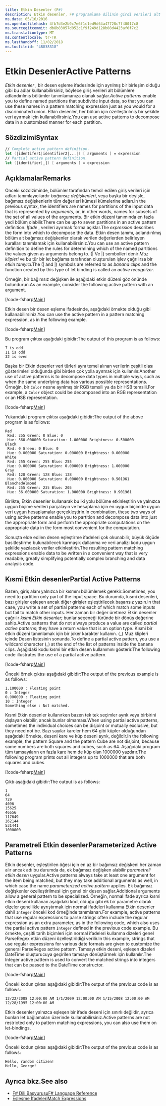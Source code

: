 ```yaml
---
title: Etkin Desenler (F#)
description: Etkin desenler, F# programlama dilinin girdi verileri alt bölümlere adlandırılmış bölümler tanımlamak için kullanmayı öğrenin.
ms.date: 05/16/2016
ms.openlocfilehash: 4fb7d3e2b9c7e6f1c1ed9d64a47728c7f40017c8
ms.sourcegitcommit: db8b83057d052c1f9f249d128b08d4423af0f7c2
ms.translationtype: MT
ms.contentlocale: tr-TR
ms.lasthandoff: 11/02/2018
ms.locfileid: "48838318"
---
```

# <a name="active-patterns"></a><span data-ttu-id="a50d1-103">Etkin Desenler</span><span class="sxs-lookup"><span data-stu-id="a50d1-103">Active Patterns</span></span>

<span data-ttu-id="a50d1-104">*Etkin desenler* , bir desen eşleme ifadesinde için ayrılmış bir birleşim olduğu gibi bu adlar kullanabilirsiniz, böylece giriş verileri alt bölümlere adlandırılmış bölümler tanımlamanıza olanak sağlar.</span><span class="sxs-lookup"><span data-stu-id="a50d1-104">*Active patterns* enable you to define named partitions that subdivide input data, so that you can use these names in a pattern matching expression just as you would for a discriminated union.</span></span> <span data-ttu-id="a50d1-105">Etkin desenler, her bölüm için özelleştirilmiş bir şekilde veri ayırmak için kullanabilirsiniz.</span><span class="sxs-lookup"><span data-stu-id="a50d1-105">You can use active patterns to decompose data in a customized manner for each partition.</span></span>

## <a name="syntax"></a><span data-ttu-id="a50d1-106">Sözdizimi</span><span class="sxs-lookup"><span data-stu-id="a50d1-106">Syntax</span></span>

```fsharp
// Complete active pattern definition.
let (|identifer1|identifier2|...|) [ arguments ] = expression
// Partial active pattern definition.
let (|identifier|_|) [ arguments ] = expression
```

## <a name="remarks"></a><span data-ttu-id="a50d1-107">Açıklamalar</span><span class="sxs-lookup"><span data-stu-id="a50d1-107">Remarks</span></span>

<span data-ttu-id="a50d1-108">Önceki sözdiziminde, bölümler tarafından temsil edilen giriş verileri için adları tanımlayıcılardır *bağımsız değişkenleri*, veya başka bir deyişle, bağımsız değişkenlerin tüm değerleri kümesi kümelerine adları.</span><span class="sxs-lookup"><span data-stu-id="a50d1-108">In the previous syntax, the identifiers are names for partitions of the input data that is represented by *arguments*, or, in other words, names for subsets of the set of all values of the arguments.</span></span> <span data-ttu-id="a50d1-109">Bir etkin düzeni tanımında en fazla yedi bölüm olabilir.</span><span class="sxs-lookup"><span data-stu-id="a50d1-109">There can be up to seven partitions in an active pattern definition.</span></span> <span data-ttu-id="a50d1-110">*İfade* , verileri ayırmak forma açıklar.</span><span class="sxs-lookup"><span data-stu-id="a50d1-110">The *expression* describes the form into which to decompose the data.</span></span> <span data-ttu-id="a50d1-111">Etkin desen tanımı, adlandırılmış bölüm ait bağımsız değişkenler olarak verilen değerlerden belirleyen kuralları tanımlamak için kullanabilirsiniz.</span><span class="sxs-lookup"><span data-stu-id="a50d1-111">You can use an active pattern definition to define the rules for determining which of the named partitions the values given as arguments belong to.</span></span> <span data-ttu-id="a50d1-112">(| Ve |) sembolleri denir *Muz klipleri* ve bu tür bir let bağlama tarafından oluşturulan işlev çağrılırsa bir *etkin tanıyıcı*.</span><span class="sxs-lookup"><span data-stu-id="a50d1-112">The (| and |) symbols are referred to as *banana clips* and the function created by this type of let binding is called an *active recognizer*.</span></span>

<span data-ttu-id="a50d1-113">Örneğin, bir bağımsız değişken ile aşağıdaki etkin düzeni göz önünde bulundurun.</span><span class="sxs-lookup"><span data-stu-id="a50d1-113">As an example, consider the following active pattern with an argument.</span></span>

[!code-fsharp[Main](../../../samples/snippets/fsharp/lang-ref-2/snippet5001.fs)]

<span data-ttu-id="a50d1-114">Etkin desen bir desen eşleme ifadesinde, aşağıdaki örnekte olduğu gibi kullanabilirsiniz.</span><span class="sxs-lookup"><span data-stu-id="a50d1-114">You can use the active pattern in a pattern matching expression, as in the following example.</span></span>

[!code-fsharp[Main](../../../samples/snippets/fsharp/lang-ref-2/snippet5002.fs)]

<span data-ttu-id="a50d1-115">Bu program çıktısı aşağıdaki gibidir:</span><span class="sxs-lookup"><span data-stu-id="a50d1-115">The output of this program is as follows:</span></span>

```
7 is odd
11 is odd
32 is even
```

<span data-ttu-id="a50d1-116">Başka bir Etkin desenler veri türleri aynı temel alınan verilerin çeşitli olası gösterimleri olduğunda gibi birden çok yolla ayırmak için kullanılır.</span><span class="sxs-lookup"><span data-stu-id="a50d1-116">Another use of active patterns is to decompose data types in multiple ways, such as when the same underlying data has various possible representations.</span></span> <span data-ttu-id="a50d1-117">Örneğin, bir `Color` nesne ayrılmış bir RGB temsili ya da bir HSB temsili.</span><span class="sxs-lookup"><span data-stu-id="a50d1-117">For example, a `Color` object could be decomposed into an RGB representation or an HSB representation.</span></span>

[!code-fsharp[Main](~/samples/snippets/fsharp/lang-ref-2/snippet5003.fs)]

<span data-ttu-id="a50d1-118">Yukarıdaki program çıktısı aşağıdaki gibidir:</span><span class="sxs-lookup"><span data-stu-id="a50d1-118">The output of the above program is as follows:</span></span>

```
Red
 Red: 255 Green: 0 Blue: 0
 Hue: 360.000000 Saturation: 1.000000 Brightness: 0.500000
Black
 Red: 0 Green: 0 Blue: 0
 Hue: 0.000000 Saturation: 0.000000 Brightness: 0.000000
White
 Red: 255 Green: 255 Blue: 255
 Hue: 0.000000 Saturation: 0.000000 Brightness: 1.000000
Gray
 Red: 128 Green: 128 Blue: 128
 Hue: 0.000000 Saturation: 0.000000 Brightness: 0.501961
BlanchedAlmond
 Red: 255 Green: 235 Blue: 205
 Hue: 36.000000 Saturation: 1.000000 Brightness: 0.901961
```

<span data-ttu-id="a50d1-119">Birlikte, Etkin desenler kullanarak bu iki yolu bölüme etkinleştirin ve yalnızca uygun biçime verileri parçalayın ve hesaplama için en uygun biçimde uygun veri uygun hesaplamalar gerçekleştirin.</span><span class="sxs-lookup"><span data-stu-id="a50d1-119">In combination, these two ways of using active patterns enable you to partition and decompose data into just the appropriate form and perform the appropriate computations on the appropriate data in the form most convenient for the computation.</span></span>

<span data-ttu-id="a50d1-120">Sonuçta elde edilen desen eşleştirme ifadeleri çok okunabilir, büyük ölçüde basitleştirme bulunabilecek karmaşık dallanma ve veri analizi kodu uygun şekilde yazılacak veriler etkinleştirin.</span><span class="sxs-lookup"><span data-stu-id="a50d1-120">The resulting pattern matching expressions enable data to be written in a convenient way that is very readable, greatly simplifying potentially complex branching and data analysis code.</span></span>

## <a name="partial-active-patterns"></a><span data-ttu-id="a50d1-121">Kısmi Etkin desenler</span><span class="sxs-lookup"><span data-stu-id="a50d1-121">Partial Active Patterns</span></span>

<span data-ttu-id="a50d1-122">Bazen, giriş alanı yalnızca bir kısmını bölümlemek gerekir.</span><span class="sxs-lookup"><span data-stu-id="a50d1-122">Sometimes, you need to partition only part of the input space.</span></span> <span data-ttu-id="a50d1-123">Bu durumda, kısmi desenleri, bazı girişler eşleşen ancak diğer girişler eşleştirilecek başarısız yazın.</span><span class="sxs-lookup"><span data-stu-id="a50d1-123">In that case, you write a set of partial patterns each of which match some inputs but fail to match other inputs.</span></span> <span data-ttu-id="a50d1-124">Her zaman bir değer üretmez Etkin desenler çağrılır *kısmi Etkin desenler*; bunlar seçeneği türünde bir dönüş değerine sahip.</span><span class="sxs-lookup"><span data-stu-id="a50d1-124">Active patterns that do not always produce a value are called *partial active patterns*; they have a return value that is an option type.</span></span> <span data-ttu-id="a50d1-125">Kısmi bir etkin düzeni tanımlamak için bir joker karakter kullanın. (\_) Muz klipleri içinde Desen listesinin sonunda.</span><span class="sxs-lookup"><span data-stu-id="a50d1-125">To define a partial active pattern, you use a wildcard character (\_) at the end of the list of patterns inside the banana clips.</span></span> <span data-ttu-id="a50d1-126">Aşağıdaki kodu kısmi bir etkin desen kullanımını gösterir.</span><span class="sxs-lookup"><span data-stu-id="a50d1-126">The following code illustrates the use of a partial active pattern.</span></span>

[!code-fsharp[Main](~/samples/snippets/fsharp/lang-ref-2/snippet5004.fs)]

<span data-ttu-id="a50d1-127">Önceki örnek çıktısı aşağıdaki gibidir:</span><span class="sxs-lookup"><span data-stu-id="a50d1-127">The output of the previous example is as follows:</span></span>

```
1.100000 : Floating point
0 : Integer
0.000000 : Floating point
10 : Integer
Something else : Not matched.
```

<span data-ttu-id="a50d1-128">Kısmi Etkin desenler kullanırken bazen tek tek seçimler ayrık veya birbirini dışlayan olabilir, ancak bunlar olmaması.</span><span class="sxs-lookup"><span data-stu-id="a50d1-128">When using partial active patterns, sometimes the individual choices can be disjoint or mutually exclusive, but they need not be.</span></span> <span data-ttu-id="a50d1-129">Bazı sayılar kareler hem 64 gibi küpler olduğundan aşağıdaki örnekte, deseni kare ve küp deseni ayrık, değildir.</span><span class="sxs-lookup"><span data-stu-id="a50d1-129">In the following example, the pattern Square and the pattern Cube are not disjoint, because some numbers are both squares and cubes, such as 64.</span></span> <span data-ttu-id="a50d1-130">Aşağıdaki program tüm tamsayıların en fazla kare hem de küp olan 1000000 yazdırır.</span><span class="sxs-lookup"><span data-stu-id="a50d1-130">The following program prints out all integers up to 1000000 that are both squares and cubes.</span></span>

[!code-fsharp[Main](~/samples/snippets/fsharp/lang-ref-2/snippet5005.fs)]

<span data-ttu-id="a50d1-131">Çıktı aşağıdaki gibidir:</span><span class="sxs-lookup"><span data-stu-id="a50d1-131">The output is as follows:</span></span>

```
1
64
729
4096
15625
46656
117649
262144
531441
1000000
```

## <a name="parameterized-active-patterns"></a><span data-ttu-id="a50d1-132">Parametreli Etkin desenler</span><span class="sxs-lookup"><span data-stu-id="a50d1-132">Parameterized Active Patterns</span></span>

<span data-ttu-id="a50d1-133">Etkin desenler, eşleştirilen öğesi için en az bir bağımsız değişkeni her zaman alır ancak adı bu durumda da, ek bağımsız değişken alabilir *parametreli etkin desen* uygular.</span><span class="sxs-lookup"><span data-stu-id="a50d1-133">Active patterns always take at least one argument for the item being matched, but they may take additional arguments as well, in which case the name *parameterized active pattern* applies.</span></span> <span data-ttu-id="a50d1-134">Ek bağımsız değişkenler özelleştirilmesi için genel bir desen sağlar.</span><span class="sxs-lookup"><span data-stu-id="a50d1-134">Additional arguments allow a general pattern to be specialized.</span></span> <span data-ttu-id="a50d1-135">Örneğin, normal ifade ayrıca kısmi etkin deseni kullanan aşağıdaki kod, olduğu gibi ek bir parametre olarak dizeler genellikle ayrıştırmak için normal ifadeleri kullanma Etkin desenler dahil `Integer` önceki kod örneğinde tanımlanan.</span><span class="sxs-lookup"><span data-stu-id="a50d1-135">For example, active patterns that use regular expressions to parse strings often include the regular expression as an extra parameter, as in the following code, which also uses the partial active pattern `Integer` defined in the previous code example.</span></span> <span data-ttu-id="a50d1-136">Bu örnekte, çeşitli tarih biçimleri için normal ifadeleri kullanma dizeleri genel ParseRegex etkin düzeni özelleştirildiği verilir.</span><span class="sxs-lookup"><span data-stu-id="a50d1-136">In this example, strings that use regular expressions for various date formats are given to customize the general ParseRegex active pattern.</span></span> <span data-ttu-id="a50d1-137">Tamsayı etkin deseni, eşleşen dizeleri DateTime oluşturucuya geçirilen tamsayı dönüştürmek için kullanılır.</span><span class="sxs-lookup"><span data-stu-id="a50d1-137">The Integer active pattern is used to convert the matched strings into integers that can be passed to the DateTime constructor.</span></span>

[!code-fsharp[Main](~/samples/snippets/fsharp/lang-ref-2/snippet5006.fs)]

<span data-ttu-id="a50d1-138">Önceki kodun çıktısı aşağıdaki gibidir:</span><span class="sxs-lookup"><span data-stu-id="a50d1-138">The output of the previous code is as follows:</span></span>

```
12/22/2008 12:00:00 AM 1/1/2009 12:00:00 AM 1/15/2008 12:00:00 AM 12/28/1995 12:00:00 AM
```

<span data-ttu-id="a50d1-139">Etkin desenler yalnızca eşleşen bir ifade deseni için sınırlı değildir, ayrıca bunları let bağlamaları üzerinde kullanabilirsiniz.</span><span class="sxs-lookup"><span data-stu-id="a50d1-139">Active patterns are not restricted only to pattern matching expressions, you can also use them on let-bindings.</span></span>

[!code-fsharp[Main](~/samples/snippets/fsharp/lang-ref-2/snippet5007.fs)]

<span data-ttu-id="a50d1-140">Önceki kodun çıktısı aşağıdaki gibidir:</span><span class="sxs-lookup"><span data-stu-id="a50d1-140">The output of the previous code is as follows:</span></span>

```
Hello, random citizen!
Hello, George!
```

## <a name="see-also"></a><span data-ttu-id="a50d1-141">Ayrıca bkz.</span><span class="sxs-lookup"><span data-stu-id="a50d1-141">See also</span></span>

- [<span data-ttu-id="a50d1-142">F# Dili Başvurusu</span><span class="sxs-lookup"><span data-stu-id="a50d1-142">F# Language Reference</span></span>](index.md)
- [<span data-ttu-id="a50d1-143">Eşleşme İfadeleri</span><span class="sxs-lookup"><span data-stu-id="a50d1-143">Match Expressions</span></span>](match-expressions.md)
